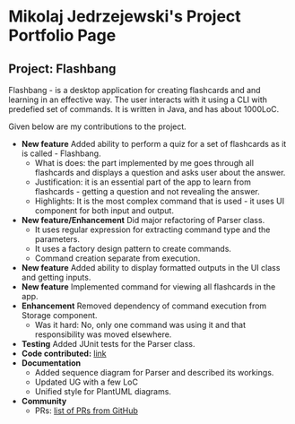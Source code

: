 # Mikolaj Jedrzejewski's Project Portfolio Page

## Project: Flashbang
Flashbang - is a desktop application for creating flashcards and and learning in an effective way. The user interacts with it using a CLI with predefied set of commands. It is written in Java, and has about 1000LoC.

Given below are my contributions to the project.

- **New feature** Added ability to perform a quiz for a set of flashcards as it is called - Flashbang. 
    - What is does: the part implemented by me goes through all flashcards and displays a question and asks user about the answer.
    - Justification: it is an essential part of the app to learn from flashcards - getting a question and not revealing the answer.
    - Highlights: It is the most complex command that is used - it uses UI component for both input and output.
- **New feature/Enhancement** Did major refactoring of Parser class.
    - It uses regular expression for extracting command type and the parameters.
    - It uses a factory design pattern to create commands. 
    - Command creation separate from execution.
- **New feature** Added ability to display formatted outputs in the UI class and getting inputs.
- **New feature** Implemented command for viewing all flashcards in the app. 
- **Enhancement** Removed dependency of command execution from Storage component.
    - Was it hard: No, only one command was using it and that responsibility was moved elsewhere. 
- **Testing** Added JUnit tests for the Parser class.
- **Code contributed:** [link](https://nus-cs2113-ay2425s1.github.io/tp-dashboard/?search=mikolajed&sort=groupTitle&sortWithin=title&timeframe=commit&mergegroup=&groupSelect=groupByRepos&breakdown=true&checkedFileTypes=docs~functional-code~test-code~other&since=2024-09-20&tabOpen=true&tabType=authorship&tabAuthor=mikolajed&tabRepo=AY2425S1-CS2113-T11-2%2Ftp%5Bmaster%5D&authorshipIsMergeGroup=false&authorshipFileTypes=docs~functional-code~test-code&authorshipIsBinaryFileTypeChecked=false&authorshipIsIgnoredFilesChecked=false)
- **Documentation**
    - Added sequence diagram for Parser and described its workings. 
    - Updated UG with a few LoC   
    - Unified style for PlantUML diagrams.
- **Community**
    - PRs: [list of PRs from GitHub](https://github.com/AY2425S1-CS2113-T11-2/tp/pulls?q=is%3Apr+is%3Aclosed+reviewed-by%3A%40me)
